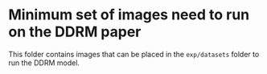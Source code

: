 # Minimum set of images need to run on the DDRM paper

This folder contains images that can be placed in the `exp/datasets` folder to run the DDRM model.
